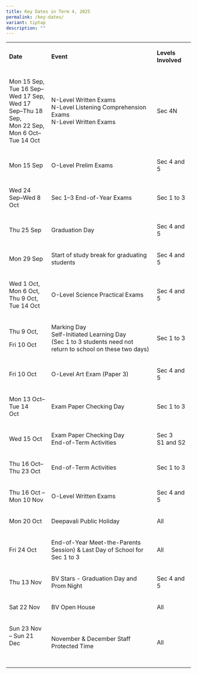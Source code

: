 ```yaml
---
title: Key Dates in Term 4, 2025
permalink: /key-dates/
variant: tiptap
description: ""
---
```

<table style="minWidth: 75px">
<colgroup>
<col>
<col>
<col>
</colgroup>
<tbody>
<tr>
<td rowspan="1" colspan="1">
<p><strong>Date</strong>
</p>
</td>
<td rowspan="1" colspan="1">
<p><strong>Event</strong>
</p>
</td>
<td rowspan="1" colspan="1">
<p><strong>Levels Involved</strong>
</p>
</td>
</tr>
<tr>
<td rowspan="1" colspan="1">
<p>Mon 15 Sep,
<br>Tue 16 Sep–Wed 17 Sep,
<br>Wed 17 Sep–Thu 18 Sep,
<br>Mon 22 Sep,
<br>Mon 6 Oct–Tue 14 Oct</p>
</td>
<td rowspan="1" colspan="1">
<p>N-Level Written Exams
<br>N-Level Listening Comprehension Exams
<br>N-Level Written Exams</p>
</td>
<td rowspan="1" colspan="1">
<p>Sec 4N</p>
</td>
</tr>
<tr>
<td rowspan="1" colspan="1">
<p>Mon 15 Sep</p>
</td>
<td rowspan="1" colspan="1">
<p>O-Level Prelim Exams</p>
</td>
<td rowspan="1" colspan="1">
<p>Sec 4 and 5</p>
</td>
</tr>
<tr>
<td rowspan="1" colspan="1">
<p>Wed 24 Sep–Wed 8 Oct</p>
</td>
<td rowspan="1" colspan="1">
<p>Sec 1–3 End-of-Year Exams</p>
</td>
<td rowspan="1" colspan="1">
<p>Sec 1 to 3</p>
</td>
</tr>
<tr>
<td rowspan="1" colspan="1">
<p>Thu 25 Sep</p>
</td>
<td rowspan="1" colspan="1">
<p>Graduation Day</p>
</td>
<td rowspan="1" colspan="1">
<p>Sec 4 and 5</p>
</td>
</tr>
<tr>
<td rowspan="1" colspan="1">
<p>Mon 29 Sep</p>
</td>
<td rowspan="1" colspan="1">
<p>Start of study break for graduating students</p>
</td>
<td rowspan="1" colspan="1">
<p>Sec 4 and 5</p>
</td>
</tr>
<tr>
<td rowspan="1" colspan="1">
<p>Wed 1 Oct,
<br>Mon 6 Oct,
<br>Thu 9 Oct,
<br>Tue 14 Oct</p>
</td>
<td rowspan="1" colspan="1">
<p>O-Level Science Practical Exams</p>
</td>
<td rowspan="1" colspan="1">
<p>Sec 4 and 5</p>
</td>
</tr>
<tr>
<td rowspan="1" colspan="1">
<p>Thu 9 Oct,</p>
<p>Fri 10 Oct</p>
</td>
<td rowspan="1" colspan="1">
<p>Marking Day
<br>Self-Initiated Learning Day
<br>(Sec 1 to 3 students need not return to school on these two days)</p>
</td>
<td rowspan="1" colspan="1">
<p>Sec 1 to 3</p>
</td>
</tr>
<tr>
<td rowspan="1" colspan="1">
<p>Fri 10 Oct</p>
</td>
<td rowspan="1" colspan="1">
<p>O-Level Art Exam (Paper 3)</p>
</td>
<td rowspan="1" colspan="1">
<p>Sec 4 and 5</p>
</td>
</tr>
<tr>
<td rowspan="1" colspan="1">
<p>Mon 13 Oct–Tue 14 Oct&nbsp;&nbsp;&nbsp;&nbsp;&nbsp;</p>
</td>
<td rowspan="1" colspan="1">
<p>Exam Paper Checking Day</p>
</td>
<td rowspan="1" colspan="1">
<p>Sec 1 to 3</p>
</td>
</tr>
<tr>
<td rowspan="1" colspan="1">
<p>Wed 15 Oct</p>
</td>
<td rowspan="1" colspan="1">
<p>Exam Paper Checking Day
<br>End-of-Term Activities</p>
</td>
<td rowspan="1" colspan="1">
<p>Sec 3
<br>S1 and S2</p>
</td>
</tr>
<tr>
<td rowspan="1" colspan="1">
<p>Thu 16 Oct–Thu 23 Oct</p>
</td>
<td rowspan="1" colspan="1">
<p>End-of-Term Activities</p>
</td>
<td rowspan="1" colspan="1">
<p>Sec 1 to 3</p>
</td>
</tr>
<tr>
<td rowspan="1" colspan="1">
<p>Thu 16 Oct – Mon 10 Nov</p>
</td>
<td rowspan="1" colspan="1">
<p>O-Level Written Exams</p>
</td>
<td rowspan="1" colspan="1">
<p>Sec 4 and 5</p>
</td>
</tr>
<tr>
<td rowspan="1" colspan="1">
<p>Mon 20 Oct</p>
</td>
<td rowspan="1" colspan="1">
<p>Deepavali Public Holiday</p>
</td>
<td rowspan="1" colspan="1">
<p>All</p>
</td>
</tr>
<tr>
<td rowspan="1" colspan="1">
<p>Fri 24 Oct</p>
</td>
<td rowspan="1" colspan="1">
<p>End-of-Year Meet-the-Parents Session) &amp; Last Day of School for Sec
1 to 3</p>
</td>
<td rowspan="1" colspan="1">
<p>All</p>
</td>
</tr>
<tr>
<td rowspan="1" colspan="1">
<p>Thu 13 Nov</p>
</td>
<td rowspan="1" colspan="1">
<p>BV Stars - Graduation Day and Prom Night</p>
</td>
<td rowspan="1" colspan="1">
<p>Sec 4 and 5</p>
</td>
</tr>
<tr>
<td rowspan="1" colspan="1">
<p>Sat 22 Nov</p>
</td>
<td rowspan="1" colspan="1">
<p>BV Open House</p>
</td>
<td rowspan="1" colspan="1">
<p>All</p>
</td>
</tr>
<tr>
<td rowspan="1" colspan="1">
<p>Sun 23 Nov – Sun 21 Dec</p>
<p>&nbsp;</p>
</td>
<td rowspan="1" colspan="1">
<p>November &amp; December Staff Protected Time</p>
</td>
<td rowspan="1" colspan="1">
<p>All</p>
</td>
</tr>
</tbody>
</table>
<p></p>
<p></p>